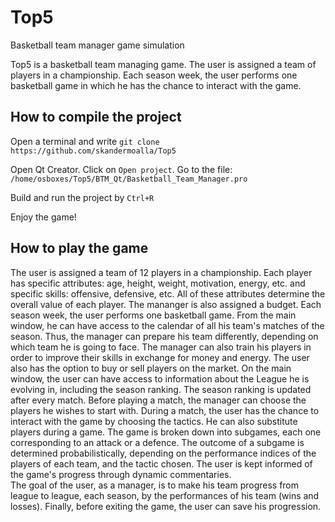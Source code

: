 # Top5
Basketball team manager game simulation

Top5 is a basketball team managing game. The user is assigned a team of players in a championship. 
Each season week, the user performs one basketball game in which he has the chance to interact with the game.

## How to compile the project
Open a terminal and write
`git clone https://github.com/skandermoalla/Top5`

Open Qt Creator.
Click on `Open project`.
Go to the file: `/home/osboxes/Top5/BTM_Qt/Basketball_Team_Manager.pro`

Build and run the project by `Ctrl+R`

Enjoy the game!
## How to play the game

The user is assigned a team of 12 players in a championship. Each player has specific attributes: age, height, weight, motivation, energy, etc. and specific skills: offensive, defensive, etc. All of these attributes determine the overall value of each player. The mananger is also assigned a budget. 
Each season week, the user performs one basketball game. From the main window, he can have access to the calendar of all his team's matches of the season. Thus, the manager can prepare his team differently, depending on which team he is going to face.
The manager can also train his players in order to improve their skills in exchange for money and energy. 
The user also has the option to buy or sell players on the market. 
On the main window, the user can have access to information about the League he is evolving in, including the season ranking. The season ranking is updated after every match. 
Before playing a match, the manager can choose the players he wishes to start with. 
During a match, the user has the chance to interact with the game by choosing the tactics. He can also substitute players during a game. The game is broken down into subgames, each one corresponding to an attack or a defence. The outcome of a subgame is determined probabilistically, depending on the performance indices of the players of each team, and the tactic chosen. The user is kept informed of the game's progress through dynamic commentaries.  
The goal of the user, as a manager, is to make his team progress from league to league, each season, by the performances of his team (wins and losses). 
Finally, before exiting the game, the user can save his progression. 


